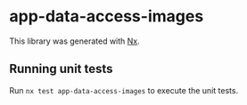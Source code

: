 # app-data-access-images

This library was generated with [Nx](https://nx.dev).

## Running unit tests

Run `nx test app-data-access-images` to execute the unit tests.
